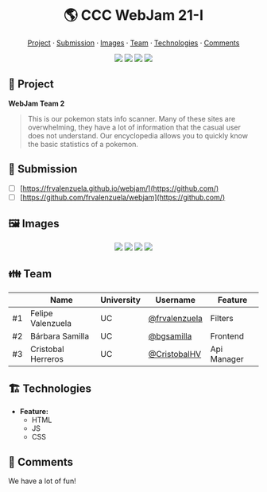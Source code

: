 <div align="center">
  <h1>🌎 CCC WebJam 21-I</h1>

<a href="https://github.com/">Project</a> ·
<a href="https://github.com/">Submission</a> ·
<a href="https://github.com/">Images</a> ·
<a href="https://github.com/">Team</a> ·
<a href="https://github.com/">Technologies</a> ·
<a href="https://github.com/">Comments</a>


  <img src="https://img.shields.io/static/v1?label=CCC&message=2021&color=yellow" />
  <img src="https://img.shields.io/static/v1?label=WebJam&message=21-I&color=blue" />
  <img src="https://img.shields.io/static/v1?label=Theme&message=Information&color=green" />
  <img src="https://img.shields.io/static/v1?label=Time&message=24h&color=orange" />
</div>

## 🎨 Project

**WebJam Team 2**

> This is our pokemon stats info scanner. Many of these sites are overwhelming, they have a lot of information that the casual user does not understand. Our encyclopedia allows you to quickly know the basic statistics of a pokemon.

## 🎒 Submission

- [ ] [https://frvalenzuela.github.io/webjam/](https://github.com/)
- [ ] [https://github.com/frvalenzuela/webjam](https://github.com/)

## 🖼️ Images

<div align="center">
  <img src="https://user-images.githubusercontent.com/20147482/130336697-92c9739b-c8a7-4d59-a8fe-cafae385dfa7.png" />
  <img src="https://user-images.githubusercontent.com/20147482/130336677-e6192fa3-8418-4fae-809a-85919cb40394.png" />
  <img src="https://user-images.githubusercontent.com/20147482/130336697-92c9739b-c8a7-4d59-a8fe-cafae385dfa7.png" />
  <img src="https://user-images.githubusercontent.com/20147482/130336677-e6192fa3-8418-4fae-809a-85919cb40394.png" />
</div>

## 👪 Team

|     | Name               | University | Username                             | Feature     |
| --- | ------------------ | ---------- | ------------------------------------ | ----------- |
| #1  | Felipe Valenzuela  | UC         | [@frvalenzuela](https://github.com/) | Filters     |
| #2  | Bárbara Samilla    | UC         | [@bgsamilla](https://github.com/)    | Frontend    |
| #3  | Cristobal Herreros | UC         | [@CristobalHV](https://github.com/)  | Api Manager |

## 🏗️ Technologies

- **Feature:**
  - HTML
  - JS
  - CSS

## 💬 Comments

We have a lot of fun!
